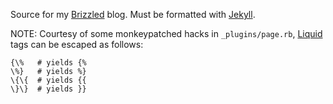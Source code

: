 Source for my [Brizzled][] blog.  Must be formatted with [Jekyll][].

NOTE: Courtesy of some monkeypatched hacks in `_plugins/page.rb`, [Liquid][]
tags can be escaped as follows:

    {\%   # yields {%
    \%}   # yields %}
    \{\{  # yields {{
    \}\}  # yields }}

[Jekyll]: http://jekyllrb.com/
[Brizzled]: http://brizzled.clapper.org/
[Liquid]: http://www.liquidmarkup.org/
